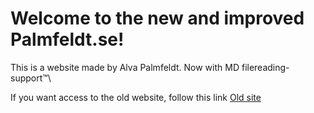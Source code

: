 # Welcome to the new and improved Palmfeldt.se!
This is a website made by Alva Palmfeldt.
Now with MD filereading-support™\

If you want access to the old website, follow this link
[Old site](oldsite)
